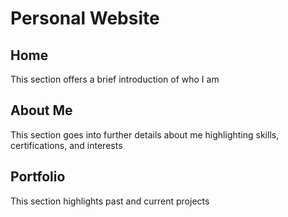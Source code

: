 # Personal Website
## Home
This section offers a brief introduction of who I am
## About Me
This section goes into further details about me highlighting skills, certifications, and interests
## Portfolio
This section highlights past and current projects
